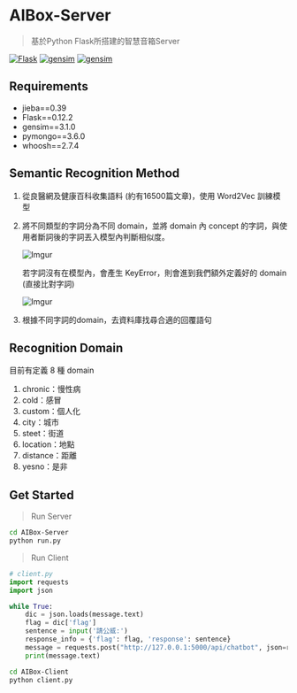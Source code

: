 # AIBox-Server

> 基於Python Flask所搭建的智慧音箱Server

[![Flask](https://img.shields.io/badge/Flask-0.12.2-blue.svg)](http://flask.pocoo.org/) [![gensim](https://img.shields.io/badge/gensim-3.1.0-blue.svg)](https://radimrehurek.com/gensim/models/word2vec.html) [![gensim](https://img.shields.io/badge/pymongo-3.6.0-blue.svg)](https://api.mongodb.com/python/current/) 



## Requirements

* jieba==0.39
* Flask==0.12.2
* gensim==3.1.0
* pymongo==3.6.0
* whoosh==2.7.4



## Semantic Recognition Method

1. 從良醫網及健康百科收集語料 (約有16500篇文章)，使用 Word2Vec 訓練模型

2. 將不同類型的字詞分為不同 domain，並將 domain 內 concept 的字詞，與使用者斷詞後的字詞丟入模型內判斷相似度。

   ![Imgur](https://i.imgur.com/SW76dNc.png)

   

   若字詞沒有在模型內，會產生 KeyError，則會進到我們額外定義好的 domain (直接比對字詞)

   ![Imgur](https://i.imgur.com/4lPjWoM.png)

3. 根據不同字詞的domain，去資料庫找尋合適的回覆語句



## Recognition Domain

目前有定義 8 種 domain

1. chronic：慢性病
2. cold：感冒
3. custom：個人化
4. city：城市
5. steet：街道
6. location：地點
7. distance：距離
8. yesno：是非



## Get Started

> Run Server

```bash
cd AIBox-Server
python run.py
```


> Run Client

~~~python
# client.py
import requests
import json

while True:
    dic = json.loads(message.text)
    flag = dic['flag']
    sentence = input('請公威:')
    response_info = {'flag': flag, 'response': sentence}
    message = requests.post("http://127.0.0.1:5000/api/chatbot", json=response_info)
    print(message.text)
~~~

~~~bash
cd AIBox-Client
python client.py
~~~

